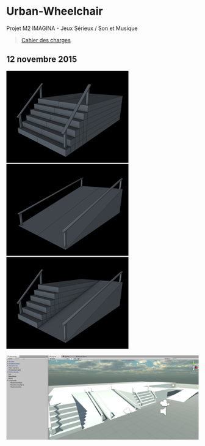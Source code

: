 # Urban-Wheelchair
Projet M2 IMAGINA - Jeux Sérieux / Son et Musique

> [Cahier des charges](./Cahier-des-charges/cahierDesCharges.md)

## 12 novembre 2015

![escalierSimple](./pictures/escalier.png)
![rampeSimple](./pictures/rampeAcces.png)
![escalierRampe](./pictures/escalierRampe.png)

![unity](./pictures/2015-11-12_17-12-42.png)
